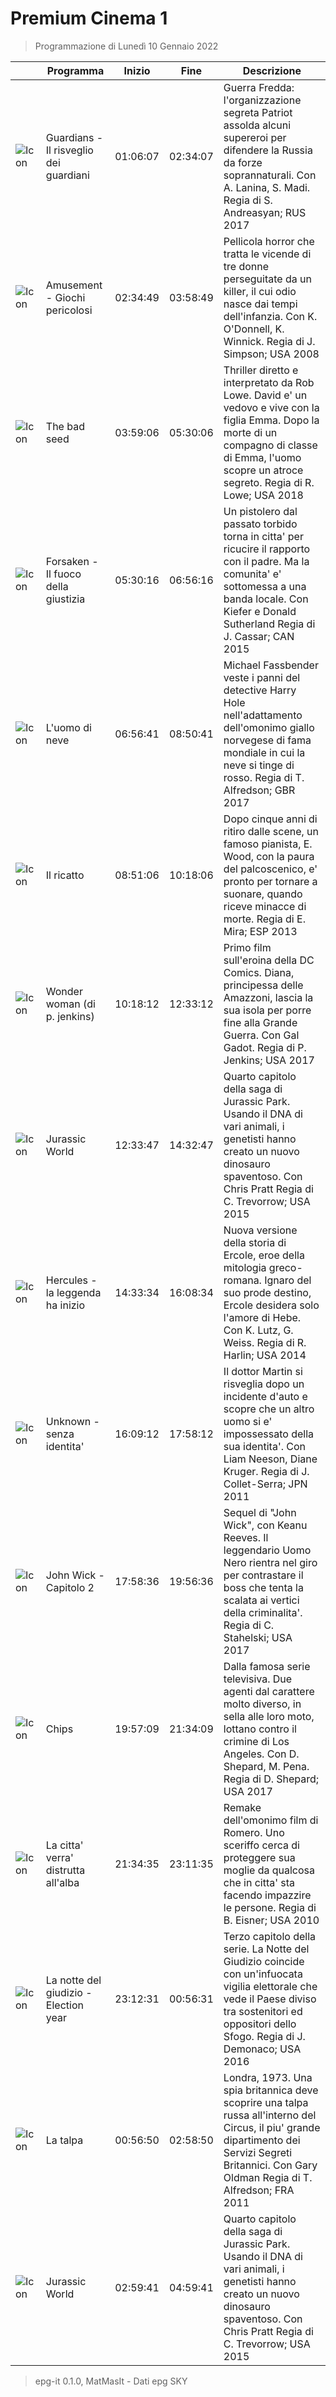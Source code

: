 # Premium Cinema 1
> Programmazione di Lunedì 10 Gennaio 2022

||Programma|Inizio|Fine|Descrizione|
|---|---|---|---|---|
|![Icon](https://guidatv.sky.it/uuid/4a31a894-46a6-4372-88ed-424ee3bba88b/cover?md5ChecksumParam=eccb68e24dce0747aa6958917bbc09e6)|Guardians - Il risveglio dei guardiani|01:06:07|02:34:07|Guerra Fredda: l&#039;organizzazione segreta Patriot assolda alcuni supereroi per difendere la Russia da forze soprannaturali. Con A. Lanina, S. Madi. Regia di S. Andreasyan; RUS 2017
|![Icon](https://guidatv.sky.it/uuid/3aa5e954-8e2c-455b-8741-3d873c45da28/cover?md5ChecksumParam=eda81518fa980289f874ac938ad276ec)|Amusement - Giochi pericolosi|02:34:49|03:58:49|Pellicola horror che tratta le vicende di tre donne perseguitate da un killer, il cui odio nasce dai tempi dell&#039;infanzia. Con K. O&#039;Donnell, K. Winnick. Regia di J. Simpson; USA 2008
|![Icon](https://guidatv.sky.it/uuid/0754197b-af18-41a8-a028-2646acb72ec4/cover?md5ChecksumParam=f3bab5f878488a211127043d8d7d83f2)|The bad seed|03:59:06|05:30:06|Thriller diretto e interpretato da Rob Lowe. David e&#039; un vedovo e vive con la figlia Emma. Dopo la morte di un compagno di classe di Emma, l&#039;uomo scopre un atroce segreto. Regia di R. Lowe; USA 2018
|![Icon](https://guidatv.sky.it/uuid/40031971-7082-427a-93ae-2c986258ab60/cover?md5ChecksumParam=9fc498a566a48b675f1c2f832e8e95aa)|Forsaken - Il fuoco della giustizia|05:30:16|06:56:16|Un pistolero dal passato torbido torna in citta&#039; per ricucire il rapporto con il padre. Ma la comunita&#039; e&#039; sottomessa a una banda locale. Con Kiefer e Donald Sutherland Regia di J. Cassar; CAN 2015
|![Icon](https://guidatv.sky.it/uuid/47670ee4-ae3a-4843-9c65-4876044acd05/cover?md5ChecksumParam=f5d8cdb376d5e8c564558cc6c0a4581a)|L&#039;uomo di neve|06:56:41|08:50:41|Michael Fassbender veste i panni del detective Harry Hole nell&#039;adattamento dell&#039;omonimo giallo norvegese di fama mondiale in cui la neve si tinge di rosso. Regia di T. Alfredson; GBR 2017
|![Icon](https://guidatv.sky.it/uuid/741d96ea-de51-4908-b0e9-a9be237d121a/cover?md5ChecksumParam=af5621dd047231fc1fa51e09fff0d209)|Il ricatto|08:51:06|10:18:06|Dopo cinque anni di ritiro dalle scene, un famoso pianista, E. Wood, con la paura del palcoscenico, e&#039; pronto per tornare a suonare, quando riceve minacce di morte. Regia di E. Mira; ESP 2013
|![Icon](https://guidatv.sky.it/uuid/05bb09b7-7366-4cb5-8271-3b18fb66ce58/cover?md5ChecksumParam=bb4aa9163f566c98fe9fb66aa69d5ad2)|Wonder woman (di p. jenkins)|10:18:12|12:33:12|Primo film sull&#039;eroina della DC Comics. Diana, principessa delle Amazzoni, lascia la sua isola per porre fine alla Grande Guerra. Con Gal Gadot. Regia di P. Jenkins; USA 2017
|![Icon](https://guidatv.sky.it/uuid/d4cf158c-6e64-4c81-81e5-78dfb405f42c/cover?md5ChecksumParam=904fde35928e5bea8658a940564dfa60)|Jurassic World|12:33:47|14:32:47|Quarto capitolo della saga di Jurassic Park. Usando il DNA di vari animali, i genetisti hanno creato un nuovo dinosauro spaventoso. Con Chris Pratt Regia di C. Trevorrow; USA 2015
|![Icon](https://guidatv.sky.it/uuid/99e76b01-8030-4143-b846-ff6b2a62b607/cover?md5ChecksumParam=3fd4c51dd33b83153febcafe235e5ba5)|Hercules - la leggenda ha inizio|14:33:34|16:08:34|Nuova versione della storia di Ercole, eroe della mitologia greco-romana. Ignaro del suo prode destino, Ercole desidera solo l&#039;amore di Hebe. Con K. Lutz, G. Weiss. Regia di R. Harlin; USA 2014
|![Icon](https://guidatv.sky.it/uuid/8dba0363-622f-4ce5-b696-4ebea9df0b9b/cover?md5ChecksumParam=c84e067d85580e35bfeaaa47cfd0a810)|Unknown - senza identita&#039;|16:09:12|17:58:12|Il dottor Martin si risveglia dopo un incidente d&#039;auto e scopre che un altro uomo si e&#039; impossessato della sua identita&#039;. Con Liam Neeson, Diane Kruger. Regia di J. Collet-Serra; JPN 2011
|![Icon](https://guidatv.sky.it/uuid/52586110-4e97-468c-8654-5c560e6e1979/cover?md5ChecksumParam=3c1b6cdaaa64549910af1e7decc4312c)|John Wick - Capitolo 2|17:58:36|19:56:36|Sequel di &quot;John Wick&quot;, con Keanu Reeves. Il leggendario Uomo Nero rientra nel giro per contrastare il boss che tenta la scalata ai vertici della criminalita&#039;. Regia di C. Stahelski; USA 2017
|![Icon](https://guidatv.sky.it/uuid/8b4818cc-9b40-440e-b5b0-57086c7d3268/cover?md5ChecksumParam=e9ba1bdae8694d10aa44d31a93c986fe)|Chips|19:57:09|21:34:09|Dalla famosa serie televisiva. Due agenti dal carattere molto diverso, in sella alle loro moto, lottano contro il crimine di Los Angeles. Con D. Shepard, M. Pena. Regia di D. Shepard; USA 2017
|![Icon](https://guidatv.sky.it/uuid/aae3715a-89af-4a70-94cc-ea7a1193c639/cover?md5ChecksumParam=fe31e2cada1e83323da17e27b2fcb32e)|La citta&#039; verra&#039; distrutta all&#039;alba|21:34:35|23:11:35|Remake dell&#039;omonimo film di Romero. Uno sceriffo cerca di proteggere sua moglie da qualcosa che in citta&#039; sta facendo impazzire le persone. Regia di B. Eisner; USA 2010
|![Icon](https://guidatv.sky.it/uuid/d9c6717e-cdd0-4fc3-bddf-764d5989f062/cover?md5ChecksumParam=458ff77314d2abb886f0b4848154c5a0)|La notte del giudizio - Election year|23:12:31|00:56:31|Terzo capitolo della serie. La Notte del Giudizio coincide con un&#039;infuocata vigilia elettorale che vede il Paese diviso tra sostenitori ed oppositori dello Sfogo. Regia di J. Demonaco; USA 2016
|![Icon](https://guidatv.sky.it/uuid/772e2f6a-28b4-4d80-a9b1-13e9d8a32166/cover?md5ChecksumParam=9a2dc9fa1a7fa0a12454b27c91dc0468)|La talpa|00:56:50|02:58:50|Londra, 1973. Una spia britannica deve scoprire una talpa russa all&#039;interno del Circus, il piu&#039; grande dipartimento dei Servizi Segreti Britannici. Con Gary Oldman Regia di T. Alfredson; FRA 2011
|![Icon](https://guidatv.sky.it/uuid/d4cf158c-6e64-4c81-81e5-78dfb405f42c/cover?md5ChecksumParam=904fde35928e5bea8658a940564dfa60)|Jurassic World|02:59:41|04:59:41|Quarto capitolo della saga di Jurassic Park. Usando il DNA di vari animali, i genetisti hanno creato un nuovo dinosauro spaventoso. Con Chris Pratt Regia di C. Trevorrow; USA 2015



 > epg-it 0.1.0, MatMasIt - Dati epg SKY